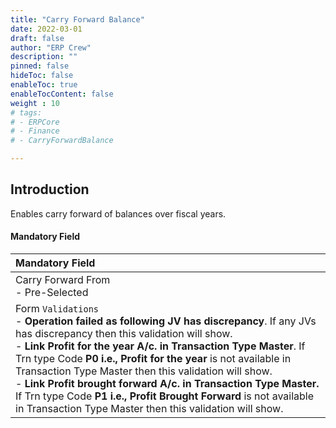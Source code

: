 ```yaml
---
title: "Carry Forward Balance"
date: 2022-03-01
draft: false
author: "ERP Crew"
description: ""
pinned: false
hideToc: false
enableToc: true
enableTocContent: false
weight : 10
# tags: 
# - ERPCore 
# - Finance
# - CarryForwardBalance

---
```


## Introduction

Enables carry forward of balances over fiscal years.

#### Mandatory Field

|Mandatory Field|  
  |:------|
  | Carry Forward From <br> - Pre-Selected 
  | Form `Validations` <br> - **Operation failed as following JV has discrepancy**. If any JVs has discrepancy then this validation will show. <br> - **Link Profit for the year A/c. in Transaction Type Master**. If Trn type Code **P0 i.e., Profit for the year** is not available  in Transaction Type Master then this validation will show.  <br> - **Link Profit brought forward A/c. in Transaction Type Master.** If Trn type Code **P1 i.e., Profit Brought Forward** is not available in Transaction Type Master then this validation will show.